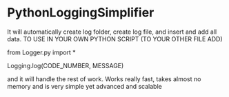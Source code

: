 # PythonLoggingSimplifier
It will automatically create log folder, create log file, and insert and add all data. 
TO USE IN YOUR OWN PYTHON SCRIPT (TO YOUR OTHER FILE ADD)

from Logger.py import *

Logging.log(CODE_NUMBER, MESSAGE) 



and it will handle the rest of work. Works really fast, takes almost no memory and is very simple yet advanced and scalable
